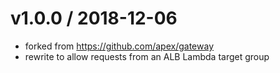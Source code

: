 
v1.0.0 / 2018-12-06
===================

  * forked from https://github.com/apex/gateway
  * rewrite to allow requests from an ALB Lambda target group 
